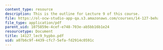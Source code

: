 ```yaml
---
content_type: resource
description: This is the outline for Lecture 9 of this course.
file: https://ol-ocw-studio-app-qa.s3.amazonaws.com/courses/14-127-behavioral-economics-and-finance-spring-2004/a07b6c9f4439cfc75efafd2914c0591c_14127_lec9_hypbo.pdf
file_type: application/pdf
parent_uid: 1075859e-4cef-e748-703e-ab5bb16b1e24
resourcetype: Document
title: 14127_lec9_hypbo.pdf
uid: a07b6c9f-4439-cfc7-5efa-fd2914c0591c
---
```

